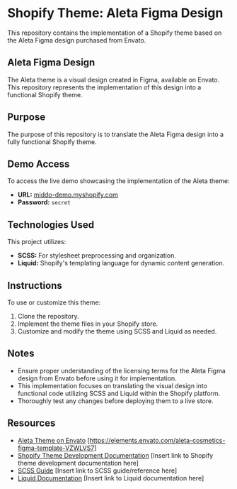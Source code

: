 # Shopify Theme: Aleta Figma Design

This repository contains the implementation of a Shopify theme based on the Aleta Figma design purchased from Envato.

## Aleta Figma Design

The Aleta theme is a visual design created in Figma, available on Envato. This repository represents the implementation of this design into a functional Shopify theme.

## Purpose

The purpose of this repository is to translate the Aleta Figma design into a fully functional Shopify theme.

## Demo Access

To access the live demo showcasing the implementation of the Aleta theme:

- **URL:** [middo-demo.myshopify.com](https://middo-demo.myshopify.com)
- **Password:** `secret`

## Technologies Used

This project utilizes:

- **SCSS:** For stylesheet preprocessing and organization.
- **Liquid:** Shopify's templating language for dynamic content generation.

## Instructions

To use or customize this theme:

1. Clone the repository.
2. Implement the theme files in your Shopify store.
3. Customize and modify the theme using SCSS and Liquid as needed.

## Notes

- Ensure proper understanding of the licensing terms for the Aleta Figma design from Envato before using it for implementation.
- This implementation focuses on translating the visual design into functional code utilizing SCSS and Liquid within the Shopify platform.
- Thoroughly test any changes before deploying them to a live store.

## Resources

- [Aleta Theme on Envato](#) [https://elements.envato.com/aleta-cosmetics-figma-template-VZWLVS7]
- [Shopify Theme Development Documentation](#) [Insert link to Shopify theme development documentation here]
- [SCSS Guide](#) [Insert link to SCSS guide/reference here]
- [Liquid Documentation](#) [Insert link to Liquid documentation here]
